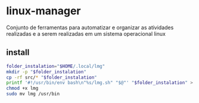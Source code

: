 # linux-manager
Conjunto de ferramentas para automatizar e organizar as atividades realizadas e a serem realizadas em um sistema operacional linux

## install

```sh
folder_instalation="$HOME/.local/lmg"
mkdir -p "$folder_instalation"
cp -rf src/* "$folder_instalation"
printf '#!/usr/bin/env bash\n"%s/lmg.sh" "$@"' "$folder_instalation" > lmg
chmod +x lmg
sudo mv lmg /usr/bin
```